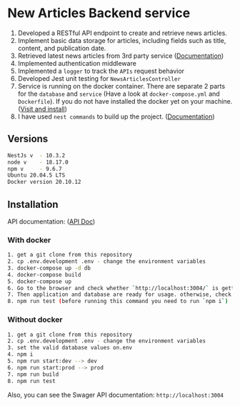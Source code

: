# New Articles Backend service

1. Developed a RESTful API endpoint to create and retrieve news articles.
2. Implement basic data storage for articles, including fields such as title, content, and publication date.
3. Retrieved latest news articles from 3rd party service ([Documentation](https://currentsapi.services/en))
4. Implemented authentication middleware
5. Implemented a `logger` to track the `APIs` request behavior
6. Developed Jest unit testing for `NewsArticlesController`  
7. Service is running on the docker container. There are separate 2 parts for the `database` and `service` (Have a look at `docker-compose.yml` and `Dockerfile`). If you do not have installed the docker yet on your machine. ([Visit and install](https://docs.docker.com/))
8. I have used `nest commands` to build up the project. ([Documentation](https://docs.nestjs.com/cli/overview))

## Versions
```bash
NestJs v  - 10.3.2
node v    - 18.17.0
npm v     - 9.6.7
Ubuntu 20.04.5 LTS
Docker version 20.10.12
```

## Installation
API documentation: ([API Doc](https://documenter.getpostman.com/view/17090553/2sA35K2Lk5))

### With docker

```bash
1. get a git clone from this repository
2. cp .env.development .env - change the environment variables
3. docker-compose up -d db
4. docker-compose build
5. docker-compose up 
6. Go to the browser and check whether `http://localhost:3004/` is getting this response --> {"statusCode":401,"message":"Unauthorized"}
7. Then application and database are ready for usage. otherwise, check the errors on your terminal and you have to fix them.
8. npm run test (before running this command you need to run `npm i`)
```
### Without docker

```bash
1. get a git clone from this repository
2. cp .env.development .env - change the environment variables
3. set the valid database values on.env
4. npm i
5. npm run start:dev --> dev
6. npm run start:prod --> prod
7. npm run build
8. npm run test

```
Also, you can see the Swager API documentation: `http://localhost:3004`

